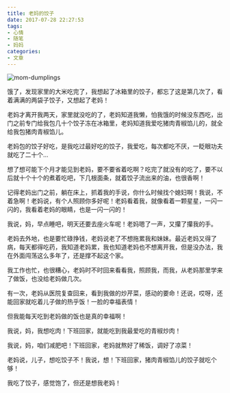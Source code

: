 ```yaml
---
title: 老妈的饺子
date: 2017-07-28 22:27:53
tags:
- 心情
- 随笔
- 妈妈
categories:
- 文章
---
```


![mom-dumplings](/images/mom-dumplings.jpg)

饿了，发现家里的大米吃完了，我想起了冰箱里的饺子，都忘了这是第几次了，看着满满的两袋子饺子，又想起了老妈！

老妈才离开我两天，家里就没吃的了，老妈知道我懒，怕我饿的时候没东西吃，出门之前专门给我包几十个饺子冻在冰箱里，老妈知道我爱吃猪肉青椒馅儿的，就全给我包猪肉青椒馅儿。

老妈包的饺子好吃，是我吃过最好吃的饺子，我爱吃，每次都吃不厌，一眨眼功夫就吃了二十个...

想了想可能下个月才能见到老妈，要不要省着吃啊？吃完了就没有的吃了，要不以后就十个十个的煮着吃吧，下几根面条，就着饺子流出来的油，也很香啊！
<!-- more -->
记得老妈出门之前，躺在床上，抓着我的手说，你什么时候找个媳妇啊！我说，不着急啊！老妈说，有个人照顾你多好呢！老妈看着我，就像看着一颗星星，一闪一闪的，我看着老妈的眼睛，也是一闪一闪的！

我说，妈，早点睡吧，明天还要去座火车呢！老妈嗯了一声，又攥了攥我的手。

老妈去外地，也是要忙碌挣钱，老妈说老了不想拖累我和妹妹。最近老妈又得了病，每天都得吃药，我知道老妈累，我也知道老妈也不想离开我，但是没办法，我在外面闯荡这么多年了，还是撑不起这个家。

我工作也忙，也很糟心，老妈时不时回来看看我，照顾我，而我，从老妈那里学来了做饭，也没给老妈做几次。

有一次，老妈从医院复查回来，看到我做的炒芹菜，感动的要命！还说，哎呀，还能回家就吃着儿子做的热乎饭！一脸的幸福表情！

但我能每天吃到老妈做的饭也是真的幸福啊！

我说，妈，我想吃肉！下班回家，就能吃到我最爱吃的青椒炒肉！

我说，妈，咱们减肥吧！下班回家，老妈就熬好了稀饭，调好了凉菜！

老妈说，儿子，想吃饺子不！我说，想！下班回家，猪肉青椒馅儿的饺子就吃个够！

我吃了饺子，感觉饱了，但还是想我老妈！